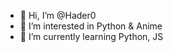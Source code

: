 - 👋 Hi, I’m @Hader0
- 👀 I’m interested in Python & Anime
- 🌱 I’m currently learning Python, JS

<!---
Hader0/Hader0 is a ✨ special ✨ repository because its `README.md` (this file) appears on your GitHub profile.
You can click the Preview link to take a look at your changes.
--->

